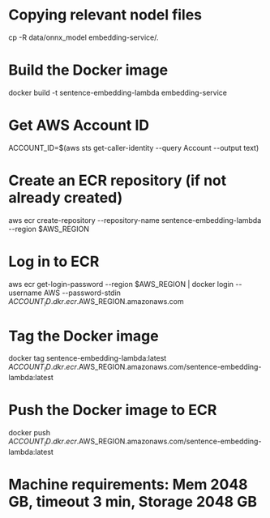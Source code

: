 # Copying relevant nodel files
cp -R data/onnx_model embedding-service/.

# Build the Docker image
docker build -t sentence-embedding-lambda embedding-service

# Get AWS Account ID
ACCOUNT_ID=$(aws sts get-caller-identity --query Account --output text)

# Create an ECR repository (if not already created)
aws ecr create-repository --repository-name sentence-embedding-lambda --region $AWS_REGION

# Log in to ECR
aws ecr get-login-password --region $AWS_REGION | docker login --username AWS --password-stdin $ACCOUNT_ID.dkr.ecr.$AWS_REGION.amazonaws.com

# Tag the Docker image
docker tag sentence-embedding-lambda:latest $ACCOUNT_ID.dkr.ecr.$AWS_REGION.amazonaws.com/sentence-embedding-lambda:latest

# Push the Docker image to ECR
docker push $ACCOUNT_ID.dkr.ecr.$AWS_REGION.amazonaws.com/sentence-embedding-lambda:latest

# Machine requirements: Mem 2048 GB, timeout 3 min, Storage 2048 GB
